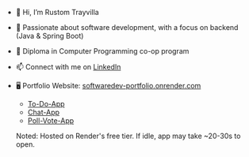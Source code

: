 - 👋 Hi, I’m Rustom Trayvilla
- 👀 Passionate about software development, with a focus on backend (Java & Spring Boot)
- 🌱 Diploma in Computer Programming co-op program 
- 📫 Connect with me on [LinkedIn](https://www.linkedin.com/in/rustom-trayvilla/)
- 🖥️ Portfolio Website: [softwaredev-portfolio.onrender.com](https://softwaredev-portfolio.onrender.com)
  - [To-Do-App](https://github.com/tray0019/To-Do-Application)
  - [Chat-App](https://github.com/tray0019/Real-Time-Chat-)
  - [Poll-Vote-App](https://github.com/tray0019/poll-vote-app)
 
  Noted: Hosted on Render's free tier. If idle, app may take ~20-30s to open.

<!---
tray0019/tray0019 is a ✨ special ✨ repository because its `README.md` (this file) appears on your GitHub profile.
You can click the Preview link to take a look at your changes.
--->
